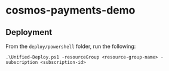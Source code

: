 # cosmos-payments-demo

## Deployment

From the `deploy/powershell` folder, run the following:

```pwsh
.\Unified-Deploy.ps1 -resourceGroup <resource-group-name> -subscription <subscription-id>
```